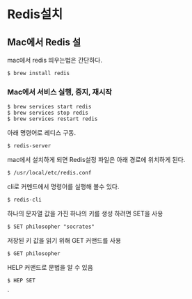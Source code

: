 # Redis설치

## Mac에서 Redis 설

 mac에서 redis 띄우는법은 간단하다.

```
$ brew install redis
```

### Mac에서 서비스 실행, 중지, 재시작

```text
$ brew services start redis
$ brew services stop redis
$ brew services restart redis
```

 아래 명령어로 레디스 구동.

```text
$ redis-server
```

mac에서 설치하게 되면 Redis설정 파일은 아래 경로에 위치하게 된다.

```text
$ /usr/local/etc/redis.conf
```

cli로 커멘드에서 명령어를 실행해 볼수 있다.

```text
$ redis-cli
```

하나의 문자열 값을 가진 하나의 키를 생성 하려면 SET을 사용

```text
$ SET philosopher "socrates"
```

저장된 키 값을 읽기 위해 GET 커맨드를 사용

```text
$ GET philosopher
```

HELP 커맨드로 문법을 알 수 있음

```text
$ HEP SET
```

\`

